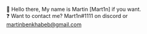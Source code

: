👋 Hello there, My name is Martin [Mart1n] if you want. <br />
❓ Want to contact me? Mart1n#1111 on discord or martinbenkhabeb@gmail.com
